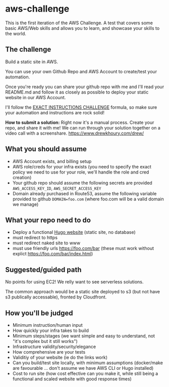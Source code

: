 # aws-challenge

This is the first iteration of the AWS Challenge. A test that covers some basic AWS/Web skills and allows you to learn, and showcase your skills to the world.

## The challenge

Build a static site in AWS.

You can use your own Github Repo and AWS Account to create/test your automation.

Once you're ready you can share your github repo with me and I'll read your README.md and follow it as closely as possible to deploy your static website in our AWS Account.

I'll follow the [EXACT INSTRUCTIONS CHALLENGE](https://www.youtube.com/watch?v=Ct-lOOUqmyY) formula, so make sure your automation and instructions are rock solid!

**How to submit a solution:** Right now it's a manual process. Create your repo, and share it with me! We can run through your solution together on a video call with a screenshare. https://www.drewkhoury.com/drew/

## What you should assume

- AWS Account exists, and billing setup
- AWS role/creds for your infra exists (you need to specify the exact policy we need to use for your role, we'll handle the role and cred creation)
- Your github repo should assume the following secrets are provided `AWS_ACCESS_KEY_ID`, `AWS_SECRET_ACCESS_KEY`
- Domain already purchased in Route53, assume the following variable provided to github `DOMAIN=foo.com` (where foo.com will be a valid domain we manage)

## What your repo need to do

- Deploy a functional [Hugo website](https://gohugo.io/) (static site, no database)
- must redirect to https
- must redirect naked site to www
- must use friendly urls https://foo.com/bar (these must work without explict https://foo.com/bar/index.html)

## Suggested/guided path

No points for using EC2! We relly want to see serverless solutions.

The common approach would be a static site deployed to s3 (but not have s3 publically accessable), fronted by Cloudfront.

## How you'll be judged

- Minimum instruction/human input
- How quickly your infra takes to build
- Minimum steps/stages (we want simple and easy to understand, not "it's complex but it still works")
- Infrastructure validity/security/elegance
- How comprehensive are your tests
- Validitiy of your website (ie do the links work)
- Can you build/test site locally, with minimum assumptions (docker/make are favourable ... don't assume we have AWS CLI or Hugo installed)
- Cost to run site (how cost effective can you make it, while still being a functional and scaled website with good response times)
